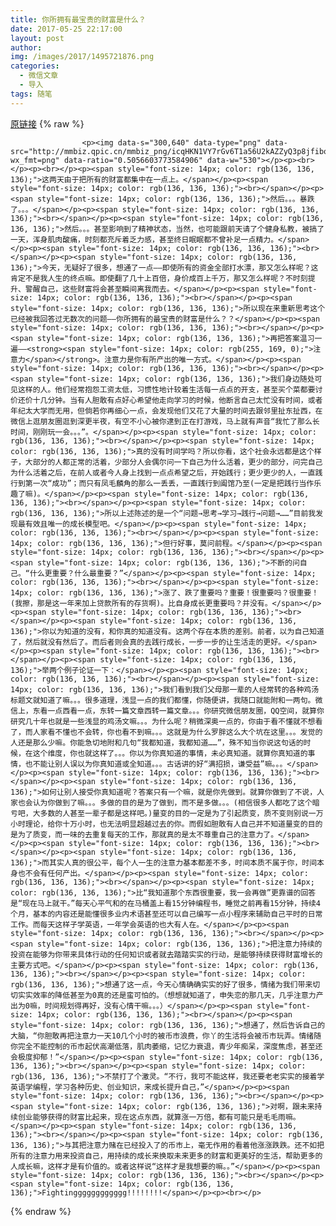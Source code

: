 ```yaml
---
title: 你所拥有最宝贵的财富是什么？
date: 2017-05-25 22:17:00
layout: post
author: 
img: /images/2017/1495721876.png
categories:
  - 微信文章
  - 导入
tags: 随笔
---
```


[原链接](http://mp.weixin.qq.com/s?__biz=MzU4NjA0ODc0MQ==&amp;mid=2247483672&amp;idx=1&amp;sn=451ab003cf2ac6d2fac3007ac069ba8a&amp;chksm=fd807492caf7fd842847b29d976c3737e64f11aecdf02a408127ac720c2176c5a3adbf157c15&amp;scene=27#wechat_redirect)
{% raw %}

                    

                    
                    
                    
                    <p><img data-s="300,640" data-type="png" data-src="http://mmbiz.qpic.cn/mmbiz_png/icqHKN1VY7rGv6T1a56U2kAZZyQ3p8jfiboy37Dp7NtC1Ynzgic7fjYeO3rI9br3qrzqwiatOCplDVcsaXG0P6xVDA/0?wx_fmt=png" data-ratio="0.5056603773584906" data-w="530"></p><p><br></p><p><br></p><p><span style="font-size: 14px; color: rgb(136, 136, 136);">这两天由于把所有的财富都集中在一点上。</span></p><p><span style="font-size: 14px; color: rgb(136, 136, 136);"><br></span></p><p><span style="font-size: 14px; color: rgb(136, 136, 136);">然后。。。暴跌了。。。</span></p><p><span style="font-size: 14px; color: rgb(136, 136, 136);"><br></span></p><p><span style="font-size: 14px; color: rgb(136, 136, 136);">然后。。。甚至影响到了精神状态，当然，也可能跟前天请了个健身私教，被搞了一天，浑身肌肉酸痛，时刻都充斥着乏力感，甚至终日眠眠都不曾补足一点精力。</span></p><p><span style="font-size: 14px; color: rgb(136, 136, 136);"><br></span></p><p><span style="font-size: 14px; color: rgb(136, 136, 136);">今天，无疑好了很多，想通了一点——即使所有的资金全部打水漂，那又怎么样呢？这肯定不是我人生的终点嘛。即使翻了几十上百倍，身价成百上千万，那又怎么样呢？不时刻提升、警醒自己，这些财富将会甚至瞬间离我而去。</span></p><p><span style="font-size: 14px; color: rgb(136, 136, 136);"><br></span></p><p><span style="font-size: 14px; color: rgb(136, 136, 136);">所以现在来重新思考这个已经被我回答过无数次的问题——你所拥有的最宝贵的财富是什么？？</span></p><p><span style="font-size: 14px; color: rgb(136, 136, 136);"><br></span></p><p><span style="font-size: 14px; color: rgb(136, 136, 136);">再把答案温习一遍——<strong><span style="font-size: 14px; color: rgb(255, 169, 0);">注意力</span></strong>。注意力是你有所产出的唯一方式。</span></p><p><span style="font-size: 14px; color: rgb(136, 136, 136);"><br></span></p><p><span style="font-size: 14px; color: rgb(136, 136, 136);">我们身边随处可见这样的人。他们经常抱怨工资太低，习惯性地计较着生活每一点点的开支，甚至买个菜都要讨价还价十几分钟。当有人胆敢有点好心希望他走向学习的时候，他断言自己太忙没有时间，或者年纪太大学而无用，但倘若你再细心一点，会发现他们又花了大量的时间去跟邻里扯东扯西，在微信上逛朋友圈逛到深更半夜，有空不小心被你逮到正在打游戏，马上就有声音“我忙了那么长时间，刚刚玩一会。。。”。</span></p><p><span style="font-size: 14px; color: rgb(136, 136, 136);"><br></span></p><p><span style="font-size: 14px; color: rgb(136, 136, 136);">真的没有时间学吗？所以你看，这个社会永远都是这个样子，大部分的人都正常的活着，少部分人会偶尔问一下自己为什么活着，更少的部分，问完自己为什么活着之后，在前人或者今人身上找到一点点希望之后，开始践行；更少更少的人，一直践行到第一次“成功”；而只有凤毛麟角的那么一丢丢，一直践行到阖馆乃至(一定是把践行当作乐趣了嘛)。</span></p><p><span style="font-size: 14px; color: rgb(136, 136, 136);"><br></span></p><p><span style="font-size: 14px; color: rgb(136, 136, 136);">所以上述陈述的是一个“问题→思考→学习→践行→问题→……”目前我发现最有效且唯一的成长模型吧。</span></p><p><span style="font-size: 14px; color: rgb(136, 136, 136);"><br></span></p><p><span style="font-size: 14px; color: rgb(136, 136, 136);">但行好事，莫问前程。</span></p><p><span style="font-size: 14px; color: rgb(136, 136, 136);"><br></span></p><p><span style="font-size: 14px; color: rgb(136, 136, 136);">不断的问自己。“什么更重要？什么最重要？”</span></p><p><span style="font-size: 14px; color: rgb(136, 136, 136);"><br></span></p><p><span style="font-size: 14px; color: rgb(136, 136, 136);">涨了、跌了重要吗？重要！很重要吗？很重要！(我擦，那是这一年来加上贷款所有的存货啊)。比自身成长更重要吗？并没有。</span></p><p><span style="font-size: 14px; color: rgb(136, 136, 136);"><br></span></p><p><span style="font-size: 14px; color: rgb(136, 136, 136);">你以为知道的没有，和你真的知道没有。这两个存在本质的差别。前者，以为自己知道了，然后就没有然后了。而后者则会真的去践行成长，一步一步的让生活走的更好。</span></p><p><span style="font-size: 14px; color: rgb(136, 136, 136);"><br></span></p><p><span style="font-size: 14px; color: rgb(136, 136, 136);">举两个例子论证一下：</span></p><p><span style="font-size: 14px; color: rgb(136, 136, 136);"><br></span></p><p><span style="font-size: 14px; color: rgb(136, 136, 136);">我们看到我们父母那一辈的人经常转的各种鸡汤标题文就知道了嘛。。。很多道理，浅显一点的我们都懂，你随便讲，我随口就能附和一两句。微信上，东看一点西看一点，东转一篇文章西转一篇文章。。。你研究微信朋友圈，QQ空间，就算你研究几十年也就是一些浅显的鸡汤文嘛。。。为什么呢？稍微深奥一点的，你由于看不懂就不想看了，而人家看不懂也不会转，你也看不到嘛。。。这就是为什么罗胖这么大个坑在这里。。。发觉的人还是那么少嘛。你能急切地附和几句“我都知道，我都知道……”，殊不知当你说这句话的时候，在这个维度，你也就这样了。。。你以为你真知道的事情，未必真知道。就算你真知道的事情，也不能让别人误以为你真知道或全知道。。。古话讲的好“满招损，谦受益”嘛。。。</span></p><p><span style="font-size: 14px; color: rgb(136, 136, 136);"><br></span></p><p><span style="font-size: 14px; color: rgb(136, 136, 136);">如何让别人接受你真知道呢？答案只有一个嘛，就是你先做到。就算你做到了不说，人家也会认为你做到了嘛。。。多做的目的是为了做到，而不是多做。。。(相信很多人都吃了这个暗亏吧，大多数的人甚至一辈子都是这样吧。)量变的目的一定是为了引起质变，质不变则别说一万小时理论，给你十万小时，也无法明显超越过去的你。而假如胆敢有人自己并不知道量变的目的是为了质变，而一味的去重复每天的工作，那就真的是太不尊重自己的注意力了。</span></p><p><span style="font-size: 14px; color: rgb(136, 136, 136);"><br></span></p><p><span style="font-size: 14px; color: rgb(136, 136, 136);">而其实人真的很公平，每个人一生的注意力基本都差不多，时间本质不属于你，时间本身也不会有任何产出。</span></p><p><span style="font-size: 14px; color: rgb(136, 136, 136);"><br></span></p><p><span style="font-size: 14px; color: rgb(136, 136, 136);">比“我知道那个东西很重要，我一会再做”更靠谱的回答是“现在马上就干。”每天心平气和的在马桶盖上看15分钟编程书，睡觉之前再看15分钟，持续4个月，基本的内容还是能懂很多业内术语甚至还可以自己编写一点小程序来辅助自己平时的日常工作。而每天这样子学英语，一年学会英语的也大有人在。</span></p><p><span style="font-size: 14px; color: rgb(136, 136, 136);"><br></span></p><p><span style="font-size: 14px; color: rgb(136, 136, 136);">把注意力持续的投资在能够为你带来具体行动的任何知识或者就去踏踏实实的行动，是能够持续获得财富增长的主要方式吧。</span></p><p><span style="font-size: 14px; color: rgb(136, 136, 136);"><br></span></p><p><span style="font-size: 14px; color: rgb(136, 136, 136);">想通了这一点，今天心情确确实实的好了很多，情绪为我们带来切切实实效率的降低甚至为0真的还是蛮可怕的。（想想就知道了，申失恋的那几天，几乎注意力产出为0嘛，时间规划得再好，没有心情干嘛。。。）</span></p><p><span style="font-size: 14px; color: rgb(136, 136, 136);"><br></span></p><p><span style="font-size: 14px; color: rgb(136, 136, 136);">想通了，然后告诉自己的大脑，“你胆敢再把注意力一天10几个小时的被币市浪费，你丫的生活将会被币市玩弄。情绪随你完全不能控制的币市起伏高潮低落，肌肉萎缩，记忆力衰退，青少年痴呆，深度焦虑，甚至还会极度抑郁！”</span></p><p><span style="font-size: 14px; color: rgb(136, 136, 136);"><br></span></p><p><span style="font-size: 14px; color: rgb(136, 136, 136);">不禁打了个激灵。“不行，我可不能这样，我还要老老实实的接着学英语学编程，学习各种历史、创业知识，来成长提升自己，”</span></p><p><span style="font-size: 14px; color: rgb(136, 136, 136);"><br></span></p><p><span style="font-size: 14px; color: rgb(136, 136, 136);">对啊，跟未来持续创业能够获得的财富比起来，现在这点东西，就算涨一万倍，都有可能只是毛毛雨嘛。</span></p><p><span style="font-size: 14px; color: rgb(136, 136, 136);"><br></span></p><p><span style="font-size: 14px; color: rgb(136, 136, 136);">与其把注意力赌在已经投入了的币市上，毫无作用的看着他涨涨跌跌。还不如把所有的注意力用来投资自己，用持续的成长来换取未来更多的财富和更美好的生活，帮助更多的人成长嘛，这样才是有价值的。或者这样说“这样才是我想要的嘛。。”</span></p><p><span style="font-size: 14px; color: rgb(136, 136, 136);"><br></span></p><p><span style="font-size: 14px; color: rgb(136, 136, 136);">Fightingggggggggggg!!!!!!!!</span></p><p><br></p>
                
{% endraw %}
